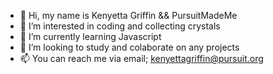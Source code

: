 - 👋 Hi, my name is Kenyetta Griffin && PursuitMadeMe
- 👀 I’m interested in coding and collecting crystals
- 🌱 I’m currently learning Javascript
- 💞️ I’m looking to study and colaborate on any projects 
- 📫 You can reach me via email; kenyettagriffin@pursuit.org

<!---
PursuitMadeMe/PursuitMadeMe is a ✨ special ✨ repository because its `README.md` (this file) appears on your GitHub profile.
You can click the Preview link to take a look at your changes.
--->
